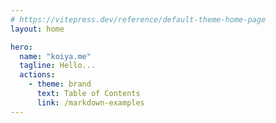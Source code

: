 ```yaml
---
# https://vitepress.dev/reference/default-theme-home-page
layout: home

hero:
  name: "koiya.me"
  tagline: Hello...
  actions:
    - theme: brand
      text: Table of Contents
      link: /markdown-examples
---
```


